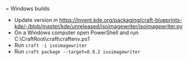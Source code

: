 = Windows builds

- Update version in https://invent.kde.org/packaging/craft-blueprints-kde/-/blob/master/kde/unreleased/isoimagewriter/isoimagewriter.py
- On a Windows computer open PowerShell and run C:\CraftRoot\craft\craftenv.ps1
- Run   `craft -i isoimagewriter`
- Run   `craft package --target=0.9.2 isoimagewriter`
